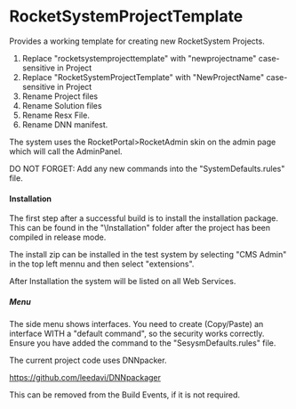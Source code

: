 # RocketSystemProjectTemplate

Provides a working template for creating new RocketSystem Projects.

1. Replace "rocketsystemprojecttemplate" with "newprojectname" case-sensitive in Project 
2. Replace "RocketSystemProjectTemplate" with "NewProjectName" case-sensitive in Project 
3. Rename Project files
4. Rename Solution files
5. Rename Resx File.
6. Rename DNN manifest.

The system uses the RocketPortal>RocketAdmin skin on the admin page which will call the AdminPanel.  

DO NOT FORGET:  Add any new commands into the "SystemDefaults.rules" file.

#### Installation

The first step after a successful build is to install the installation package.  This can be found in the "\Installation" folder after the project has been compiled in release mode.  

The install zip can be installed in the test system by selecting "CMS Admin" in the top left mennu and then select "extensions".  

After Installation the system will be listed on all Web Services.  


##### Menu
The side menu shows interfaces.  You need to create (Copy/Paste) an interface WITH a "default command", so the security works correctly.  Ensure you have added the command to the "SesysmDefaults.rules" file. 


The current project code uses DNNpacker.

https://github.com/leedavi/DNNpackager

This can be removed from the Build Events, if it is not required.
